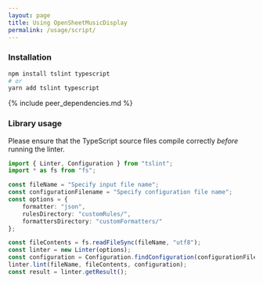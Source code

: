 ```yaml
---
layout: page
title: Using OpenSheetMusicDisplay
permalink: /usage/script/
---
```


### Installation

```sh
npm install tslint typescript
# or
yarn add tslint typescript
```

{% include peer_dependencies.md %}

### Library usage

Please ensure that the TypeScript source files compile correctly _before_ running the linter.

```ts
import { Linter, Configuration } from "tslint";
import * as fs from "fs";

const fileName = "Specify input file name";
const configurationFilename = "Specify configuration file name";
const options = {
    formatter: "json",
    rulesDirectory: "customRules/",
    formattersDirectory: "customFormatters/"
};

const fileContents = fs.readFileSync(fileName, "utf8");
const linter = new Linter(options);
const configuration = Configuration.findConfiguration(configurationFilename, fileName).results;
linter.lint(fileName, fileContents, configuration);
const result = linter.getResult();
```
